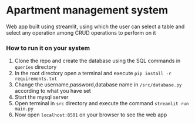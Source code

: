 # Apartment management system

Web app built using streamlit, using which the user can select a table and select any operation among CRUD operations to perform on it

### How to run it on your system

1. Clone the repo and create the database using the SQL commands in `queries` directory
2. In the root directory open a terminal and execute `pip install -r requirements.txt`
3. Change the username,password,database name in `/src/database.py` according to what you have set
4. Start the mysql server
5. Open terminal in `src` directory and execute the command `streamlit run main.py`
6. Now open `localhost:8501` on your browser to see the web app
